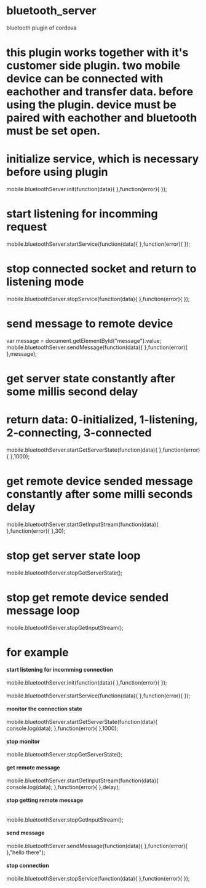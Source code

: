 # bluetooth_server
bluetooth plugin of cordova
# this plugin works together with it's customer side plugin. two mobile device can be connected with eachother and transfer data. before using the plugin. device must be paired with eachother and bluetooth must be set open. 

# initialize service, which is necessary before using plugin
mobile.bluetoothServer.init(function(data){
			},function(error){
			});

# start listening for incomming request
mobile.bluetoothServer.startService(function(data){
},function(error){
});

# stop connected socket and return to listening mode
mobile.bluetoothServer.stopService(function(data){
},function(error){
});

# send message to remote device
var message = document.getElementById("message").value;
mobile.bluetoothServer.sendMessage(function(data){
},function(error){
},message);

# get server state constantly after some millis second delay
# return data: 0-initialized, 1-listening, 2-connecting, 3-connected
mobile.bluetoothServer.startGetServerState(function(data){
},function(error){
},1000);

# get remote device sended message constantly after some milli seconds delay
mobile.bluetoothServer.startGetInputStream(function(data){
},function(error){
},30);

# stop get server state loop
mobile.bluetoothServer.stopGetServerState();

# stop get remote device sended message loop
mobile.bluetoothServer.stopGetInputStream();



# for example

<b>start listening for incomming connection</b>
<br></br>
mobile.bluetoothServer.init(function(data){
			},function(error){
			});
<br></br>
mobile.bluetoothServer.startService(function(data){
},function(error){
});
<br></br>
<b>monitor the connection state</b><br></br> 
mobile.bluetoothServer.startGetServerState(function(data){
    console.log(data);
},function(error){
},1000);
<br></br>
<b>stop monitor</b><br></br> 
mobile.bluetoothServer.stopGetServerState();
<br></br>
<b>get remote message</b> <br></br>
mobile.bluetoothServer.startGetInputStream(function(data){
    console.log(data);
},function(error){
},delay);
<br></br>
<b>stop getting remote message</b><br></br>  
mobile.bluetoothServer.stopGetInputStream();
<br></br>
<b>send message</b><br></br>
mobile.bluetoothServer.sendMessage(function(data){
},function(error){
},"hello there");
<br></br>
<b>stop connection</b> <br></br>
mobile.bluetoothServer.stopService(function(data){
},function(error){
});
